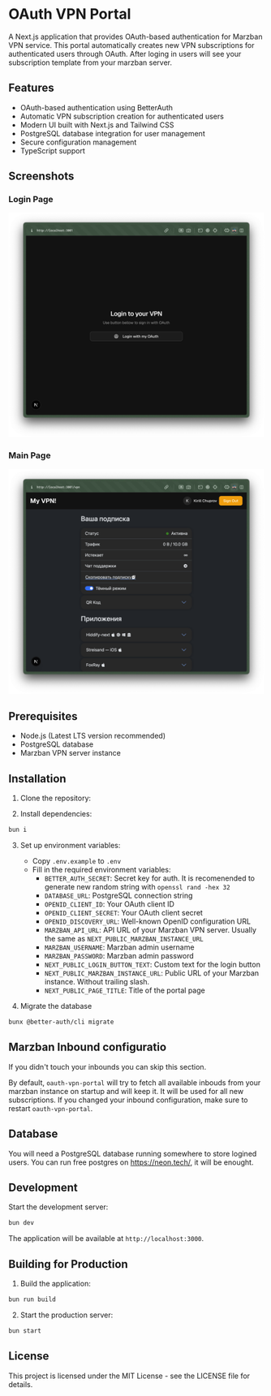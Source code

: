 # OAuth VPN Portal

A Next.js application that provides OAuth-based authentication for Marzban VPN service. This portal automatically creates new VPN subscriptions for authenticated users through OAuth. After loging in users will see your subscription template from your marzban server.

## Features

- OAuth-based authentication using BetterAuth
- Automatic VPN subscription creation for authenticated users
- Modern UI built with Next.js and Tailwind CSS
- PostgreSQL database integration for user management
- Secure configuration management
- TypeScript support

## Screenshots

### Login Page
![Login Page](public/screenshots/login_page.png)

### Main Page
![Main Page](public/screenshots/main_page.png)

## Prerequisites

- Node.js (Latest LTS version recommended)
- PostgreSQL database 
- Marzban VPN server instance

## Installation

1. Clone the repository:

2. Install dependencies:
```bash
bun i
```

3. Set up environment variables:
   - Copy `.env.example` to `.env`
   - Fill in the required environment variables:
     - `BETTER_AUTH_SECRET`: Secret key for auth. It is recomenended to generate new random string with `openssl rand -hex 32`
     - `DATABASE_URL`: PostgreSQL connection string
     - `OPENID_CLIENT_ID`: Your OAuth client ID
     - `OPENID_CLIENT_SECRET`: Your OAuth client secret
     - `OPENID_DISCOVERY_URL`: Well-known OpenID configuration URL
     - `MARZBAN_API_URL`: API URL of your Marzban VPN server. Usually the same as `NEXT_PUBLIC_MARZBAN_INSTANCE_URL`
     - `MARZBAN_USERNAME`: Marzban admin username
     - `MARZBAN_PASSWORD`: Marzban admin password
     - `NEXT_PUBLIC_LOGIN_BUTTON_TEXT`: Custom text for the login button
     - `NEXT_PUBLIC_MARZBAN_INSTANCE_URL`: Public URL of your Marzban instance. Without trailing slash.
     - `NEXT_PUBLIC_PAGE_TITLE`: Title of the portal page

4. Migrate the database
```bash
bunx @better-auth/cli migrate
```

## Marzban Inbound configuratio

If you didn't touch your inbounds you can skip this section.

By default, `oauth-vpn-portal` will try to fetch all available inbouds from your marzban instance on startup and will keep it. It will be used for all new subscriptions. If you changed your inbound configuration, make sure to restart `oauth-vpn-portal`.

<!-- You can specify `MARZBAN_USER_INBOUNDS` enviroment value with stringified json configuration of inbounds for new users if you don't want use all available inbounds. -->

## Database

You will need a PostgreSQL database running somewhere to store logined users. You can run free postgres on https://neon.tech/, it will be enought.

## Development

Start the development server:

```bash
bun dev
```

The application will be available at `http://localhost:3000`.

## Building for Production

1. Build the application:
```bash
bun run build
```

2. Start the production server:
```bash
bun start
```


## License

This project is licensed under the MIT License - see the LICENSE file for details.